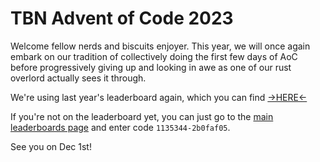 # TBN Advent of Code 2023

Welcome fellow nerds and biscuits enjoyer. This year, we will once again embark on our tradition of collectively doing the first few days of AoC before progressively giving up and looking in awe as one of our rust overlord actually sees it through.

We're using last year's leaderboard again, which you can find [->HERE<-](https://adventofcode.com/2023/leaderboard/private/view/1135344)

If you're not on the leaderboard yet, you can just go to the [main leaderboards page](https://adventofcode.com/2023/leaderboard/private) and enter code `1135344-2b0faf05`.

See you on Dec 1st!
